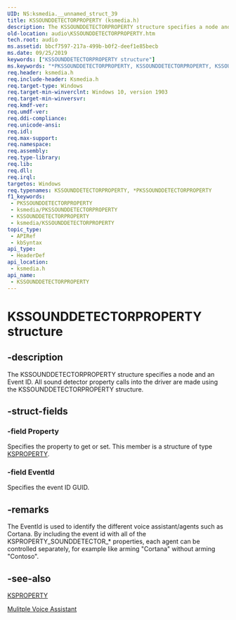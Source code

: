 ```yaml
---
UID: NS:ksmedia.__unnamed_struct_39
title: KSSOUNDDETECTORPROPERTY (ksmedia.h)
description: The KSSOUNDDETECTORPROPERTY structure specifies a node and an Event ID.
old-location: audio\KSSOUNDDETECTORPROPERTY.htm
tech.root: audio
ms.assetid: bbcf7597-217a-499b-b0f2-deef1e85becb
ms.date: 09/25/2019
keywords: ["KSSOUNDDETECTORPROPERTY structure"]
ms.keywords: "*PKSSOUNDDETECTORPROPERTY, KSSOUNDDETECTORPROPERTY, KSSOUNDDETECTORPROPERTYstructure [Audio Devices], PKSSOUNDDETECTORPROPERTY, PKSSOUNDDETECTORPROPERTYstructure pointer [Audio Devices], audio.KSSOUNDDETECTORPROPERTY, ksmedia/KSSOUNDDETECTORPROPERTY, ksmedia/PKSSOUNDDETECTORPROPERTY"
req.header: ksmedia.h
req.include-header: Ksmedia.h
req.target-type: Windows
req.target-min-winverclnt: Windows 10, version 1903
req.target-min-winversvr: 
req.kmdf-ver: 
req.umdf-ver: 
req.ddi-compliance: 
req.unicode-ansi: 
req.idl: 
req.max-support: 
req.namespace: 
req.assembly: 
req.type-library: 
req.lib: 
req.dll: 
req.irql: 
targetos: Windows
req.typenames: KSSOUNDDETECTORPROPERTY, *PKSSOUNDDETECTORPROPERTY
f1_keywords:
 - PKSSOUNDDETECTORPROPERTY
 - ksmedia/PKSSOUNDDETECTORPROPERTY
 - KSSOUNDDETECTORPROPERTY
 - ksmedia/KSSOUNDDETECTORPROPERTY
topic_type:
 - APIRef
 - kbSyntax
api_type:
 - HeaderDef
api_location:
 - ksmedia.h
api_name:
 - KSSOUNDDETECTORPROPERTY
---
```


# KSSOUNDDETECTORPROPERTY structure


## -description

The KSSOUNDDETECTORPROPERTY structure specifies a node and an Event ID. All sound detector property calls into the driver are made using the KSSOUNDDETECTORPROPERTY structure.

## -struct-fields

### -field Property

Specifies the property to get or set. This member is a structure of type <a href="/previous-versions/ff564262(v=vs.85)">KSPROPERTY</a>.

### -field EventId

Specifies the event ID GUID.

## -remarks

The EventId is used to identify the different voice assistant/agents such as Cortana. By including the event id with all of the KSPROPERTY_SOUNDDETECTOR_* properties, each agent can be controlled separately, for example like arming "Cortana" without arming "Contoso".

## -see-also

<a href="/previous-versions/ff564262(v=vs.85)">KSPROPERTY</a>

<a href="/windows-hardware/drivers/audio/voice-activation-mva">Mulitple Voice Assistant</a>